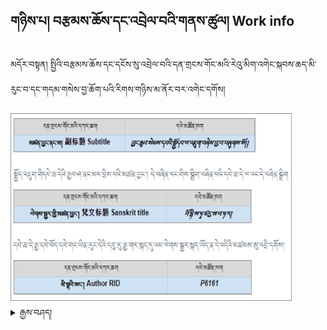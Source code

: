 ## གཉིས་པ། བརྩམས་ཆོས་དང་འབྲེལ་བའི་གནས་ཚུལ། Work info

མདོར་བསྟན། སྤྱིའི་བརྩམས་ཆོས་དང་དངོས་སུ་འབྲེལ་བའི་དན་གྲངས་གོང་མའི་རེའུ་མིག་འགེང་སྐབས་ཆད་མི་རུང་བ་དང་གདམ་གསེས་བྱ་ཆོག་པའི་རིགས་གཉིས་མ་ནོར་བར་འགེང་དགོས།

<img src="https://github.com/buda-base/budax/blob/master/howtoguides/DIG07/images/001.png" height="300" width="450" >

<details><summary>རྒྱས་བཤད།</summary><blockquote>

### ཀ མཚན་བྱང་འབྲི་ཚུལ་དཔེ་མཚོན་དང་བཅས་ཏེ་ངོ་སྤྲོད་པ།

<img src="https://github.com/buda-base/budax/blob/master/howtoguides/DIG07/images/002.PNG" height="540" width="480" >
<img src="https://github.com/buda-base/budax/blob/master/howtoguides/DIG07/images/003.PNG" height="480" width="480" >


འདིར་ཡོངས་སུ་གྲགས་པའི་དཔེ་ཆ་དེའི་མཚན་བྱང་འབྲི་དགོས། དཔེར་ན། སྤྱོད་འཇུག་ལ་མཚན་བྱང་རྒྱས་བསྡུས་སྣ་ཚོགས་ཤིག་<br />ཡོད་མོད། ཡོངས་གྲགས་ཀྱི་མཚན་བྱང་སྤྱོད་འཇུག་ཡིན་སྟབས་སྤྱོད་འཇུག་བྲིས་པ་ལྟར།

![image](https://user-images.githubusercontent.com/28945342/77870405-e8c12900-7273-11ea-8955-aa4b02268fc5.png)

འདིའི་ནང་གོང་གི་ཡོངས་གྲགས་ཀྱི་མཚན་བྱང་ཟེར་བ་དེ་རྒྱབ་ཤ་ཕྱི་མ་དང་ནང་མ་སོགས་གང་ལ་བྲིས་པའི་མཚན་བྱང་ཡིན་མིན་<br />འབྲི་དགོས། དེའི་ཕྱིར་འདིར་ *ཡོངས་གྲགས་* ཞེས་བྲིས་ཡོད།

![image](https://user-images.githubusercontent.com/28945342/77870932-50c43f00-7275-11ea-80b6-6937d31e04a4.png)

སྤྱོད་འཇུག་གིདཔེ་ཆ་དེའི་རྒྱབ་ཤ་ནང་མར་བྲིས་པའི་མཚན་བྱང་། དེ་བཞིན་རང་གིས་སྒྲིག་བཞིན་པའི་དཔེ་ཆ་དེ་ལ་འང་དེ་བཞིན་སྒྲིག

![image](https://user-images.githubusercontent.com/28945342/77871349-6dad4200-7276-11ea-835f-2c0f984b3113.png)

དཔེ་ཆ་དེ་རྒྱ་དཔེ་བོད་དཔེ་གང་ཡིན་རུང་དེའི་དབུ་རུ་རྒྱ་གར་སྐད་དུ་འམ་ལེགས་སྦྱར་སྐད་ཡོད་ན་དེ་འདིའི་མཚམས་སུ་འབྲི་དགོས།

![image](https://user-images.githubusercontent.com/28945342/77873720-62a9e000-727d-11ea-96bb-a306acb61354.png)

སྤྱིར་ནང་བསྟན་དཔེ་ཚོགས་ལྟེ་གནས་ཀྱིས་རྩོམ་པ་བོ་གང་མང་ཞིག་ལ་Pཡོད་པའི་ཨང་གྲངས་རེ་སྤྲད་དེ་ཚོགས་པའི་དྲ་ཚིགས་ནང་<br />བཞག་ཡོད། ཚོགས་པའི་དྲ་ཚིགས་ནང་མཛད་པ་བོའི་ཨང་ཡོད་ན་དེ་འབྲི་དགོས། 
མི་སྣའི་ཨང་དེ་བཙལ་གནས་ [དྲ་ཐག་འདིར་སྣུན།](https://www.tbrc.org/?locale=bo#!rid=P6161)

![image](https://user-images.githubusercontent.com/28945342/77872573-e19d1980-7279-11ea-8f3f-d4b8dbae5a44.png)

གོང་དུ་རྩོམ་པ་བོའི་ཨང་བཀོད་ཡོད་ཚེ་འདིར་གང་ཡང་མ་བྲིས་རུང་ཆོག ཨང་གྲངས་དེ་མེད་ཚེ་མཛད་པ་བོའི་མཚན་འབྲི་དགོས།

![image](https://user-images.githubusercontent.com/28945342/77874331-32fbd780-727f-11ea-97f3-71523dc2a242.png)

དཔེ་ཆ་དེ་བརྩམས་ལོ་འབྲི་དགོས།

![image](https://user-images.githubusercontent.com/28945342/77874936-22e4f780-7281-11ea-9e54-dcd11266f418.png)

དཔེ་ཆ་རེ་རེའི་མཇུག་ལ་བཀོད་པའི་མཛད་བྱང་ཆ་ཚང་འདིར་འགོད་དགོས། སྤྱིར་མཛད་བྱང་ལ་རིགས་གསུམ་ཙམ་ཡོད་དེ། 

- ༡ མཛད་བྱང་། 
- ༢ བསྒྱུར་བྱང་། 
- ༣ པར་བྱང་བཅས་གསུམ་ཙམ་ཡོད། 

འདི་གསུམ་ཀྱིས་བསྟན་བྱ་གཙོ་བོ་གསུམ་སྟོན་གྱི་ཡོད། དུས་ཚོད་དང་མི་སྣ། ས་ཆ་བཅས་སྟོན་གྱི་ཡོད་པས་འདི་འབྲི་དགོས། འོན་ཀྱང་། པར་བྱང་སྨོན་ཚིག་གི་སྐབས་སྨོན་ལམ་ཙམ་ལས་གོང་གི་གནད་དོན་གསུམ་པོའི་གང་རུང་མི་སྟོན་ན་འབྲི་མི་དགོས།

དཔེར་ན། `བྱང་ཆུབ་སེམས་དཔའི་སྤྱོད་པ་ལ་འཇུག་པ་སློབ་དཔོན་ཤཱན་ཏ་དེ་བས་མཛད་པ་རྫོགས་སོ།། །།རྒྱ་གར་གྱི་མཁན་པོ་སརྦཛྙཱ་དེ་བ་དང་། ཞུ་ཆེན་གྱི་ལོ་ ཙཱ་བ་བནྡེ་དཔལ་བརྩེགས་ཀྱིས་ཁ་ཆེའི་དཔེ་ལས་བསྒྱུར་ཅིང་ཞུས་ཏེ་གཏན་ལ་ཕབ་པ་ལས། སླད་ཀྱི་རྒྱ་གར་གྱི་མཁན་པོ་དྷརྨ་ཤྲཱི་བྷ་དྲ་དང་། ཞུ་ཆེན་ གྱི་ལོ་ཙཱ་བ་བནྡེ་རིན་ཆེན་བཟང་པོ་དང་། ཤཱཀྱ་བློ་གྲོས་ཀྱིས་ཡུལ་དབུས་ཀྱི་དཔེ་དང་འགྲེལ་པ་དང་མཐུན་པར་བཅོས་ཤིང་བསྒྱུར་ཏེ་གཏན་ལ་ཕབ་ པའོ།། །།ཡང་དུས་ཕྱིས་རྒྱ་གར་གྱི་མཁན་པོ་སུ་མ་ཏི་ཀཱིརྟི་དང་། ཞུ་ཆེན་གྱི་ལོ་ཙཱ་བ་དགེ་སློང་བློ་ལྡན་ཤེས་རབ་ཀྱིས་དག་པར་བཅོས་ཤིང་བསྒྱུར་ཏེ་ ལེགས་པར་གཏན་ལ་ཕབ་པའོ།། །།སརྦ་དྱཱ་མངྒ་ལཾ་བྷ་ཝནྟུ།། །།`

![image](https://user-images.githubusercontent.com/28945342/77875413-9804fc80-7282-11ea-8f6a-67ea18994bf1.png)

འདིའི་ནང་བརྩམས་ཆོས་ཀྱི་གནས་ཚུལ་ལམ་ནང་དོན་་སྙིང་བསྡུས་་ཤིག་འབྲི་དགོས།

![image](https://user-images.githubusercontent.com/28945342/77875604-211c3380-7283-11ea-8c67-78a6f5e51014.png)

![image](https://user-images.githubusercontent.com/28945342/77876479-aacd0080-7285-11ea-86a3-a35200e806a7.png)

དཔེ་ཆ་དེ་གཏེར་མ་ཡིན་མིན་འབྲི་དགོས། ཡིན་དང་མིན་གཉིས་ཀྱི་གང་རུང་བྲིས་པས་ཆོག

![image](https://user-images.githubusercontent.com/28945342/77877506-89b9df00-7288-11ea-8cfa-aa19e80f1af8.png)

གོང་དུ་མི་སྣའི་ཨང་བཀོད་ཡོད་ན་འདིར་མཛད་པ་བོའི་འཁྲུངས་འདས་ཀྱི་ལོ་ཚིགས་མ་བྲིས་རུང་ཆོག འོན་ཀྱང་། གོང་དུ་བྲིས་མེད་ཚེ་འཁྲུངས་འདས་<br />ཀྱི་ལོ་འབྲི་དགོས། དེ་ཡང་མ་ཤེས་ཚེ་དུས་རབས་གང་གི་ནང་བྱུང་ཡོད་མེད་ཤེས་དགོས། 

དུས་རབས་བརྩི་ཚུལ་གྱི་དཔེ་རིས།
- 01-100 དུས་རབས་དང་བོ།
- 101-200 དུས་རབས་གཉིས་པ།
- 201-300 དུས་རབས་གསུམ་པ།
- 301-400 དུས་རབས་བཞི་བ། 
- 1900-2000 དུས་རབས་ཉི་ཤུ་བ།
- 2000-2100 དུས་རབས་ཉེར་གཅིག་པ། གཞན་ལ་འང་དེ་བཞིན་ཤེས་པར་བྱའོ།།

རབ་བྱུང་བརྩི་ཚུལ་གྱི་དཔེ་རིས་ [དྲ་ཐག་](https://docs.google.com/spreadsheets/d/1ytRsLsM_tKqHdBkI9fLCuL_Dwwud-Qrd0KJb6C3VjJ8/edit#gid=0) འདི་ནས་གཟིགས།

![image](https://user-images.githubusercontent.com/28945342/77877662-fb922880-7288-11ea-8d3a-4764edd126d3.png)

བརྗོད་གཞི་ངོས་འཛིན་སྐབས་ཚོགས་པའི་དྲ་ཚིགས་ཀྱི་`བརྗོད་གཞིའི་དཀར་ཆག་`ཟེར་བའི་སྡེ་ཚན་གྱི་བརྗོད་གཞི་སྒྲིག་སྟངས་ལྟར་འདེམ་སྒྲིག་བྱ་དགོས། སྡེ་ཚན་དེ་ཡོད་སའི་ [དྲ་ཐག་](https://www.tbrc.org/?locale=bo#!subjects) འདིར་གཟིགས།

</blockquote></details>
